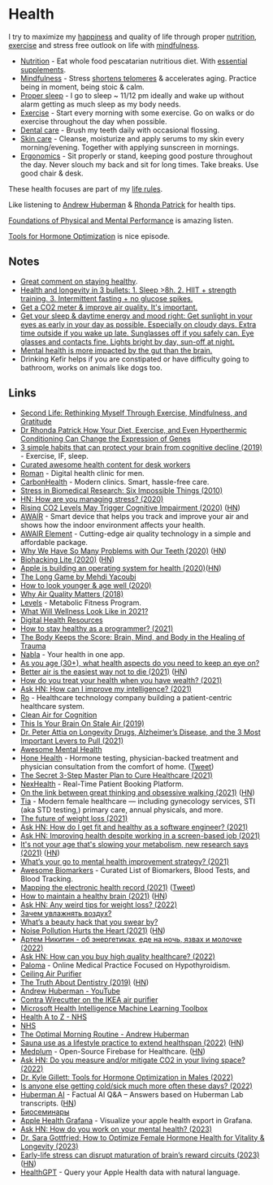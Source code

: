 # Health

I try to maximize my [happiness](../life/happiness.md) and quality of life through proper [nutrition](nutrition/index.md), [exercise](../fitness/index.md) and stress free outlook on life with [mindfulness](../mindfulness/index.md).

- [Nutrition](nutrition/index.md) - Eat whole food pescatarian nutritious diet. With [essential supplements](nutrition/supplements.md).
- [Mindfulness](../mindfulness/index.md) - Stress [shortens telomeres](https://www.ncbi.nlm.nih.gov/pubmed/12114022) & accelerates aging. Practice being in moment, being stoic & calm.
- [Proper sleep](../sleep/index.md) - I go to sleep ~ 11/12 pm ideally and wake up without alarm getting as much sleep as my body needs.
- [Exercise](../fitness/index.md) - Start every morning with some exercise. Go on walks or do exercise throughout the day when possible.
- [Dental care](teeth.md) - Brush my teeth daily with occasional flossing.
- [Skin care](skin-care.md) - Cleanse, moisturize and apply serums to my skin every morning/evening. Together with applying sunscreen in mornings.
- [Ergonomics](ergonomics.md) - Sit properly or stand, keeping good posture throughout the day. Never slouch my back and sit for long times. Take breaks. Use good chair & desk.

These health focuses are part of my [life rules](../focusing/rules.md).

Like listening to [Andrew Huberman](https://www.youtube.com/c/AndrewHubermanLab/videos) & [Rhonda Patrick](https://www.youtube.com/c/FoundMyFitness/videos) for health tips.

[Foundations of Physical and Mental Performance](https://tim.blog/2023/03/08/dr-andrew-huberman/) is amazing listen.

[Tools for Hormone Optimization](https://hubermanlab.com/dr-kyle-gillett-tools-for-hormone-optimization-in-males/) is nice episode.

## Notes

- [Great comment on staying healthy](https://www.reddit.com/r/longevity/comments/7hwgo7/for_people_in_their_young_or_middle_ages_now_who/).
- [Health and longevity in 3 bullets: 1. Sleep >8h. 2. HIIT + strength training. 3. Intermittent fasting + no glucose spikes.](https://twitter.com/m_franceschetti/status/1396540139195834374)
- [Get a CO2 meter & improve air quality. It's important.](https://twitter.com/iamtrask/status/1443181527815364616)
- [Get your sleep & daytime energy and mood right: Get sunlight in your eyes as early in your day as possible. Especially on cloudy days. Extra time outside if you wake up late. Sunglasses off if you safely can. Eye glasses and contacts fine. Lights bright by day, sun-off at night.](https://twitter.com/hubermanlab/status/1591837967009845248)
- [Mental health is more impacted by the gut than the brain.](https://twitter.com/_ali_taylor/status/1592991086326460416)
- Drinking Kefir helps if you are constipated or have difficulty going to bathroom, works on animals like dogs too.

## Links

- [Second Life: Rethinking Myself Through Exercise, Mindfulness, and Gratitude](https://www.macstories.net/stories/second-life/)
- [Dr Rhonda Patrick How Your Diet, Exercise, and Even Hyperthermic Conditioning Can Change the Expression of Genes](https://www.youtube.com/watch?v=VjgMzS5b_QM)
- [3 simple habits that can protect your brain from cognitive decline (2019)](https://www.fastcompany.com/90303904/3-tips-to-slowing-down-cognitive-decline) - Exercise, IF, sleep.
- [Curated awesome health content for desk workers](https://github.com/evexoio/awesome-health)
- [Roman](https://www.getroman.com/) - Digital health clinic for men.
- [CarbonHealth](https://carbonhealth.com/) - Modern clinics. Smart, hassle-free care.
- [Stress in Biomedical Research: Six Impossible Things (2010)](https://www.sciencedirect.com/science/article/pii/S1097276510007835)
- [HN: How are you managing stress? (2020)](https://news.ycombinator.com/item?id=22616143)
- [Rising CO2 Levels May Trigger Cognitive Impairment (2020)](https://sparkonit.com/2020/04/30/rising-co2-levels-may-trigger-cognitive-impairment/) ([HN](https://news.ycombinator.com/item?id=23155937))
- [AWAIR](https://www.getawair.com) - Smart device that helps you track and improve your air and shows how the indoor environment affects your health.
- [AWAIR Element](https://www.getawair.com/home/element) - Cutting-edge air quality technology in a simple and affordable package.
- [Why We Have So Many Problems with Our Teeth (2020)](https://www.scientificamerican.com/article/why-we-have-so-many-problems-with-our-teeth/) ([HN](https://news.ycombinator.com/item?id=23335368))
- [Biohacking Lite (2020)](https://karpathy.github.io/2020/06/11/biohacking-lite/) ([HN](https://news.ycombinator.com/item?id=23501021))
- [Apple is building an operating system for health (2020)](https://divinations.substack.com/p/healthos)([HN](https://news.ycombinator.com/item?id=23507600))
- [The Long Game by Mehdi Yacoubi](https://mehdiyacoubi.substack.com/)
- [How to look younger & age well (2020)](https://t.me/durov/137)
- [Why Air Quality Matters (2018)](https://www.youtube.com/watch?v=MRqh8oLY7Ik)
- [Levels](https://www.levelshealth.com/) - Metabolic Fitness Program.
- [What Will Wellness Look Like in 2021?](https://www.vogue.com/article/wellness-2021)
- [Digital Health Resources](https://www.franciswong.com/digital-health/)
- [How to stay healthy as a programmer? (2021)](https://www.reddit.com/r/AskProgramming/comments/lra030/how_to_stay_healthy_as_a_programmer/)
- [The Body Keeps the Score: Brain, Mind, and Body in the Healing of Trauma](https://www.goodreads.com/book/show/18693771-the-body-keeps-the-score)
- [Nabla](https://www.nabla.com/en/) - Your health in one app.
- [As you age (30+), what health aspects do you need to keep an eye on?](https://www.reddit.com/r/AskMen/comments/muobbu/as_you_age_30_what_health_aspects_do_you_need_to/)
- [Better air is the easiest way not to die (2021)](https://dynomight.net/air/) ([HN](https://news.ycombinator.com/item?id=26964722))
- [How do you treat your health when you have wealth? (2021)](https://www.reddit.com/r/FIREUK/comments/n6v9t3/how_do_you_treat_your_health_when_you_have_wealth/)
- [Ask HN: How can I improve my intelligence? (2021)](https://news.ycombinator.com/item?id=27102764)
- [Ro](https://ro.co/) - Healthcare technology company building a patient-centric healthcare system.
- [Clean Air for Cognition](https://www.reddit.com/r/Nootropics/comments/niov31/clean_air_for_cognition/)
- [This Is Your Brain On Stale Air (2019)](https://www.youtube.com/watch?v=1Nh_vxpycEA)
- [Dr. Peter Attia on Longevity Drugs, Alzheimer’s Disease, and the 3 Most Important Levers to Pull (2021)](https://overcast.fm/+KebuB8q28)
- [Awesome Mental Health](https://github.com/dreamingechoes/awesome-mental-health)
- [Hone Health](https://www.honehealth.com/) - Hormone testing, physician-backed treatment and physician consultation from the comfort of home. ([Tweet](https://twitter.com/ankurnagpal/status/1414934324357570560))
- [The Secret 3-Step Master Plan to Cure Healthcare (2021)](https://www.notboring.co/p/the-secret-3-step-master-plan-to)
- [NexHealth](https://www.nexhealth.com/) - Real-Time Patient Booking Platform.
- [On the link between great thinking and obsessive walking (2021)](https://lithub.com/on-the-link-between-great-thinking-and-obsessive-walking/) ([HN](https://news.ycombinator.com/item?id=28268136))
- [Tia](https://asktia.com/) - Modern female healthcare — including gynecology services, STI (aka STD testing,) primary care, annual physicals, and more.
- [The future of weight loss (2021)](https://www.worksinprogress.co/issue/the-future-of-weight-loss/)
- [Ask HN: How do I get fit and healthy as a software engineer? (2021)](https://news.ycombinator.com/item?id=28561238)
- [Ask HN: Improving health despite working in a screen-based job (2021)](https://news.ycombinator.com/item?id=28627450)
- [It's not your age that's slowing your metabolism, new research says (2021)](https://lite.cnn.com/en/article/h_6393a3cab16cabbe7bfa1e77505a6ef8) ([HN](https://news.ycombinator.com/item?id=28666060))
- [What’s your go to mental health improvement strategy? (2021)](https://twitter.com/stack_tracy_/status/1450087943125835780)
- [Awesome Biomarkers](https://github.com/markwk/awesome-biomarkers) - Curated List of Biomarkers, Blood Tests, and Blood Tracking.
- [Mapping the electronic health record (2021)](https://wardle.org/strategy/2021/10/21/mapping-the-epr-1.html) ([Tweet](https://twitter.com/mwardle/status/1451096305535700995))
- [How to maintain a healthy brain (2021)](https://psyche.co/guides/how-to-maintain-a-healthy-brain-to-reduce-the-risk-of-dementia) ([HN](https://news.ycombinator.com/item?id=29120920))
- [Ask HN: Any weird tips for weight loss? (2022)](https://news.ycombinator.com/item?id=30617118)
- [Зачем увлажнять воздух?](https://twitter.com/Emelittences/status/1508111467220017166)
- [What’s a beauty hack that you swear by?](https://www.reddit.com/r/AskWomen/comments/tx6q24/whats_a_beauty_hack_that_you_swear_by/)
- [Noise Pollution Hurts the Heart (2021)](https://knowablemagazine.org/article/health-disease/2021/how-noise-pollution-affects-heart-health) ([HN](https://news.ycombinator.com/item?id=30983274))
- [Артем Никитин - об энергетиках, еде на ночь, язвах и молочке (2022)](https://www.youtube.com/watch?v=a_MtdYi9wzM)
- [Ask HN: How can you buy high quality healthcare? (2022)](https://news.ycombinator.com/item?id=31530176)
- [Paloma](https://www.palomahealth.com/) - Online Medical Practice Focused on Hypothyroidism.
- [Ceiling Air Purifier](https://www.jefftk.com/p/ceiling-air-purifier)
- [The Truth About Dentistry (2019)](https://www.theatlantic.com/magazine/archive/2019/05/the-trouble-with-dentistry/586039/) ([HN](https://news.ycombinator.com/item?id=31790226))
- [Andrew Huberman - YouTube](https://www.youtube.com/c/AndrewHubermanLab/videos)
- [Contra Wirecutter on the IKEA air purifier](https://dynomight.net/ikea-purifier/)
- [Microsoft Health Intelligence Machine Learning Toolbox](https://github.com/microsoft/hi-ml)
- [Health A to Z - NHS](https://www.nhs.uk/conditions/)
- [NHS](https://www.nhs.uk/)
- [The Optimal Morning Routine - Andrew Huberman](https://www.youtube.com/watch?v=gR_f-iwUGY4)
- [Sauna use as a lifestyle practice to extend healthspan (2022)](https://www.sciencedirect.com/science/article/pii/S0531556521002916) ([HN](https://news.ycombinator.com/item?id=33056743))
- [Medplum](https://www.medplum.com/) - Open-Source Firebase for Healthcare. ([HN](https://news.ycombinator.com/item?id=33521560))
- [Ask HN: Do you measure and/or mitigate CO2 in your living space? (2022)](https://news.ycombinator.com/item?id=33864195)
- [Dr. Kyle Gillett: Tools for Hormone Optimization in Males (2022)](https://hubermanlab.com/dr-kyle-gillett-tools-for-hormone-optimization-in-males/)
- [Is anyone else getting cold/sick much more often these days? (2022)](https://news.ycombinator.com/item?id=33982006)
- [Huberman AI](https://huberman.rile.yt/) - Factual AI Q&A – Answers based on Huberman Lab transcripts. ([HN](https://news.ycombinator.com/item?id=34030389))
- [Биосеминары](https://bioseminars.wordpress.com/)
- [Apple Health Grafana](https://github.com/k0rventen/apple-health-grafana) - Visualize your apple health export in Grafana.
- [Ask HN: How do you work on your mental health? (2023)](https://news.ycombinator.com/item?id=34218240)
- [Dr. Sara Gottfried: How to Optimize Female Hormone Health for Vitality & Longevity (2023)](https://hubermanlab.com/dr-sara-gottfried-how-to-optimize-female-hormone-health-for-vitality-and-longevity/)
- [Early-life stress can disrupt maturation of brain’s reward circuits (2023)](https://news.uci.edu/2023/02/27/early-life-stress-can-disrupt-maturation-of-brains-reward-circuits-promoting-disorders/) ([HN](https://news.ycombinator.com/item?id=34974753))
- [HealthGPT](https://github.com/StanfordBDHG/HealthGPT) - Query your Apple Health data with natural language.

